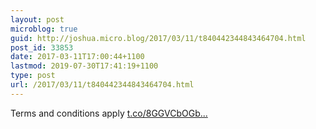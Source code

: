 ```yaml
---
layout: post
microblog: true
guid: http://joshua.micro.blog/2017/03/11/t840442344843464704.html
post_id: 33853
date: 2017-03-11T17:00:44+1100
lastmod: 2019-07-30T17:41:19+1100
type: post
url: /2017/03/11/t840442344843464704.html
---
```

Terms and conditions apply [t.co/8GGVCbOGb...](https://t.co/8GGVCbOGb7)
